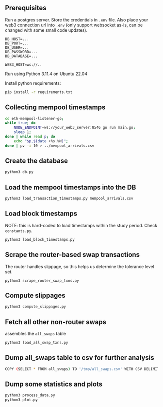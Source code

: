 ## Prerequisites

Run a postgres server. Store the credentials in `.env` file.
Also place your web3 connection url into `.env` (only support websocket as-is, can be changed with some small code updates).

```
DB_HOST=...
DB_PORT=...
DB_USER=...
DB_PASSWORD=...
DB_DATABASE=...

WEB3_HOST=ws://..
```

Run using Python 3.11.4 on Ubuntu 22.04

Install python requirements:

```bash
pip install -r requirements.txt
```

## Collecting mempool timestamps

```bash
cd eth-mempool-listener-go;
while true; do
    NODE_ENDPOINT=ws://your_web3_server:8546 go run main.go;
    sleep 1;
done | while read p; do
    echo "$p,$(date +%s.%N)";
done | pv -i 10 > ../mempool_arrivals.csv
```

## Create the database

```bash
python3 db.py
```

## Load the mempool timestamps into the DB

```bash
python3 load_transaction_timestamps.py mempool_arrivals.csv
```

## Load block timestamps

NOTE: this is hard-coded to load timestamps within the study period.
Check `constants.py`.

```bash
python3 load_block_timestamps.py
```

## Scrape the router-based swap transactions

The router handles slippage, so this helps us determine the tolerance level set.

```
python3 scrape_router_swap_txns.py
```

## Compute slippages

```bash
python3 compute_slippages.py
```

## Fetch all other non-router swaps

assembles the `all_swaps` table

```bash
python3 load_all_swap_txns.py
```

## Dump all_swaps table to csv for further analysis

```bash
COPY (SELECT * FROM all_swaps) TO '/tmp/all_swaps.csv' WITH CSV DELIMITER ',' HEADER;
```

## Dump some statistics and plots

```bash
python3 process_data.py
python3 plot.py
```
